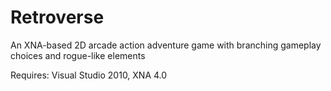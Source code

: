 Retroverse
==========

An XNA-based 2D arcade action adventure game with branching gameplay choices and rogue-like elements

Requires: Visual Studio 2010, XNA 4.0